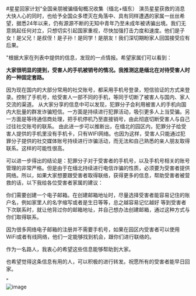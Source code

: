 #星星回家计划“全国亲朋被骗缅甸概况收集（缅北+缅东）
演员星星获救的消息大快人心的同时，也给予全国众多堙灭在角落中、具有同样遭遇的家属一丝丝希望，据悉24年以来，仍有源源不断的无知中青年乃至未成年被诱骗出境。我们无意挑起任何对立，只想切实引起国家重视，尽快加强打击力度和速度。他们是子女！是父兄！是叔侄！是子孙！是同学！是朋友！我们深切期盼家人回国接受应有后果。

"根据大家在列表中提供的信息，发现的一点情报。希望家属们可以看到：

**大家很明显的提到，受害人的手机被销号的情况。我推测这是缅北在对待受害人时的一种固定套路。**

因为现在国内的大部分常用的社交账号，都采用手机号登录，短信验证的方式来登录。控制了手机号，给受害人一部不同的手机，等同于切断了被害人与国内、家人交流的渠道。
从大家分享的信息中可以发现，犯罪分子会利用被害人的手机向国内大批量的群发诈骗短信。一方面是持续进行犯罪活动，吸引更多人上当受骗。另一方面是等待通信商处理，把手机停机乃至直接销号，由此彻底切断受害人与自己过往社交账号的联系。
由此进一步可以推断出，在缅北的园区内，犯罪分子给受害人提供的手机里没有手机卡，只有WIFI网络。也因为这样，受害人只能通过犯罪分子提供的社交媒体账号持续进行诈骗活动，而无法和自己熟悉的亲人朋友取得联系。这样的可能性很高。

可以进一步得出的结论是：犯罪分子对于受害者的手机号，以及手机号相关的账号管理的非常严格。但是由于在缅北持续进行电信诈骗的性质，必须要为受害者提供网络。所以，如果大家想要跟受害者取得联络，获得更多的信息，帮助受害者被营救的话，以下我给各位受害者家属的建议：

你们需要创建一个电子邮箱。在创建邮箱地址时，尽量选择受害者能容易记住的账户名，例如家里人的名字缩写或者是生日等等，总之越容易记忆越好
等到受害者下次联系时，就让他背过你的邮箱地址，并自己想办法创建邮箱，通过这种方式与你们取得联系。

因为很多网络电子邮箱的注册并不需要手机号，如果在园区内受害者可以使用WiFi或者有线网络，他们一定能够找到机会，跟你们进行联络的。

作为一名路人，我衷心的希望这些信息能够帮助到大家。

也希望觉得这条信息有用的人，可以积极的进行转发。祝愿所有的受害者能早日回家。

"				
![image](https://github.com/user-attachments/assets/c0c2f59f-cf37-4ee1-ad39-92e307ac475a)


